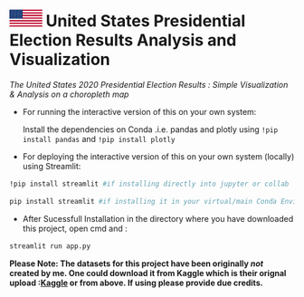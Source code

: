 # <img src ="/images/usa.jpg" height="30px"> United States Presidential Election Results Analysis and Visualization
<i> The United States 2020 Presidential Election Results : Simple Visualization &amp; Analysis on a choropleth map</i>

- For running the interactive version of this on your own system:

  Install the dependencies on Conda .i.e. pandas and plotly using ```!pip install pandas``` and ```!pip install plotly```

- For deploying the interactive version of this on your own system (locally) using Streamlit:
```bash
!pip install streamlit #if installing directly into jupyter or collab
```

```bash
pip install streamlit #if installing it in your virtual/main Conda Enviroment
```
- After Sucessfull Installation in the directory where you have downloaded this project, open cmd and :
```bash
streamlit run app.py
```
<!-- ## Screenshot:

<img src ="/images/1.JPG" > 
 -->
**Please Note: The datasets for this project have been originally _not_ created by me. One could download it from Kaggle which is their orignal upload :[Kaggle](https://www.kaggle.com/paultimothymooney/2020-usa-election-vote-percentages-by-state) or from above. If using please provide due credits.**
